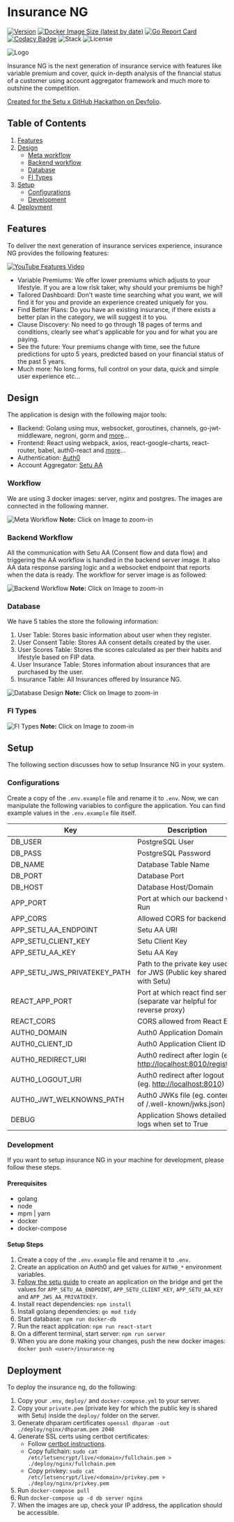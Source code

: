 # Insurance NG

[![Version](https://img.shields.io/github/tag/atb00ker/insurance-ng)](https://github.com/atb00ker/insurance-ng/releases/latest)
[![Docker Image Size (latest by date)](https://img.shields.io/docker/image-size/atb00ker/insurance-ng)](https://hub.docker.com/repository/docker/atb00ker/insurance-ng)
[![Go Report Card](https://goreportcard.com/badge/github.com/atb00ker/insurance-ng)](https://goreportcard.com/report/github.com/atb00ker/insurance-ng)
[![Codacy Badge](https://app.codacy.com/project/badge/Grade/b989e07971bd4b05b5b6d8678c86c69e)](https://www.codacy.com?utm_source=github.com&utm_medium=referral&utm_content=atb00ker/insurance-ng&utm_campaign=Badge_Grade)
![Stack](https://img.shields.io/static/v1?label=stack&message=golang-react&color=green)
![License](https://img.shields.io/github/license/atb00ker/insurance-ng)

<img src="./docs/complete-logo-docs.jpg" alt="Logo" />

Insurance NG is the next generation of insurance service with features like variable premium and cover, quick in-depth analysis of the financial status of a customer using account aggregator framework and much more to outshine the competition.

[Created for the Setu x GitHub Hackathon on Devfolio](https://free-your-data.devfolio.co/).

## Table of Contents

1.  [Features](#features)
2.  [Design](#design)
    -   [Meta workflow](#workflow)
    -   [Backend workflow](#backend-workflow)
    -   [Database](#database)
    -   [FI Types](#fi-types)
3.  [Setup](#setup)
    -   [Configurations](#configurations)
    -   [Development](#development)
4.  [Deployment](#deployment)

## Features

To deliver the next generation of insurance services experience, insurance NG provides the following features:

[![YouTube Features Video](./docs/youtube-features-video.png)](https://www.youtube.com/watch?v=WQT03VS6VX8)

-   Variable Premiums: We offer lower premiums which adjusts to your lifestyle. If you are a low risk taker, why should your premiums be high?
-   Tailored Dashboard: Don't waste time searching what you want, we will find it for you and provide an experience created uniquely for you.
-   Find Better Plans: Do you have an existing insurance, if there exists a better plan in the category, we will suggest it to you.
-   Clause Discovery: No need to go through 18 pages of terms and conditions, clearly see what's applicable for you and for what you are paying.
-   See the future: Your premiums change with time, see the future predictions for upto 5 years, predicted based on your financial status of the past 5 years.
-   Much more: No long forms, full control on your data, quick and simple user experience etc...

## Design

The application is design with the following major tools:

-   Backend: Golang using mux, websocket, goroutines, channels, go-jwt-middleware, negroni, gorm and [more](./go.mod)...
-   Frontend: React using webpack, axios, react-google-charts, react-router, babel, auth0-react and [more](./package.json)...
-   Authentication: [Auth0](https://auth0.com/)
-   Account Aggregator: [Setu AA](https://docs.setu.co/data/account-aggregator)

### Workflow

We are using 3 docker images: server, nginx and postgres.
The images are connected in the following manner.

![Meta Workflow](./docs/meta-workflow.jpg)
**Note:** Click on Image to zoom-in

### Backend Workflow

All the communication with Setu AA (Consent flow and data flow) and triggering the AA workflow is handled in the backend server image.
It also AA data response parsing logic and a websocket endpoint that reports when the data is ready.
The workflow for server image is as followed:

![Backend Workflow](./docs/backend-workflow.jpg)
**Note:** Click on Image to zoom-in

### Database

We have 5 tables the store the following information:

1.  User Table: Stores basic information about user when they register.
2.  User Consent Table: Stores AA consent details created by the user.
3.  User Scores Table: Stores the scores calculated as per their habits and lifestyle based on FIP data.
4.  User Insurance Table: Stores information about insurances that are purchased by the user.
5.  Insurance Table: All Insurances offered by Insurance NG.

![Database Design](./docs/complete-database-design.jpg)
**Note:** Click on Image to zoom-in

### FI Types

![FI Types](./docs/fi-types-used.png)
**Note:** Click on Image to zoom-in

## Setup

The following section discusses how to setup Insurance NG in your system.

### Configurations

Create a copy of the `.env.example` file and rename it to `.env`.
Now, we can manipulate the following variables to configure the application.
You can find example values in the `.env.example` file itself.

| Key                          | Description                                                              |
| ---------------------------- | ------------------------------------------------------------------------ |
| DB_USER                      | PostgreSQL User                                                          |
| DB_PASS                      | PostgreSQL Password                                                      |
| DB_NAME                      | Database Table Name                                                      |
| DB_PORT                      | Database Port                                                            |
| DB_HOST                      | Database Host/Domain                                                     |
| APP_PORT                     | Port at which our backend will Run                                       |
| APP_CORS                     | Allowed CORS for backend                                                 |
| APP_SETU_AA_ENDPOINT         | Setu AA URI                                                              |
| APP_SETU_CLIENT_KEY          | Setu Client Key                                                          |
| APP_SETU_AA_KEY              | Setu AA Key                                                              |
| APP_SETU_JWS_PRIVATEKEY_PATH | Path to the private key used for JWS (Public key shared with Setu)       |
| REACT_APP_PORT               | Port at which react find server (separate var helpful for reverse proxy) |
| REACT_CORS                   | CORS allowed from React End                                              |
| AUTH0_DOMAIN                 | Auth0 Application Domain                                                 |
| AUTH0_CLIENT_ID              | Auth0 Application Client ID                                              |
| AUTH0_REDIRECT_URI           | Auth0 redirect after login (eg. <http://localhost:8010/register>)        |
| AUTH0_LOGOUT_URI             | Auth0 redirect after logout (eg. <http://localhost:8010>)                |
| AUTH0_JWT_WELKNOWNS_PATH     | Auth0 JWKs file (eg. content of <your-domain>/.well-known/jwks.json)     |
| DEBUG                        | Application Shows detailed logs when set to True                         |

### Development

If you want to setup insurance NG in your machine for development, please follow
these steps.

#### Prerequisites

-   golang
-   node
-   mpm | yarn
-   docker
-   docker-compose

#### Setup Steps

1.  Create a copy of the `.env.example` file and rename it to `.env`.
2.  Create an application on Auth0 and get values for `AUTH0_*` environment variables.
3.  [Follow the setu guide](https://docs.setu.co/data/account-aggregator/bridge-integration) to create an application on the bridge and get the values for `APP_SETU_AA_ENDPOINT`, `APP_SETU_CLIENT_KEY`, `APP_SETU_AA_KEY` and `APP_JWS_AA_PRIVATEKEY`.
4.  Install react dependencies: `npm install`
5.  Install golang dependencies: `go mod tidy`
6.  Start database: `npm run docker-db`
7.  Run the react application: `npm run react-start`
8.  On a different terminal, start server: `npm run server`
9.  When you are done making your changes, push the new docker images: `docker push <user>/insurance-ng`

## Deployment

To deploy the insurance ng, do the following:

1.  Copy your `.env`, `deploy/` and `docker-compose.yml` to your server.
2.  Copy your `private.pem` (private key for which the public key is shared with Setu) inside the `deploy/` folder on the server.
3.  Generate dhparam certificates `openssl dhparam -out ./deploy/nginx/dhparam.pem 2048`
4.  Generate SSL certs using certbot certificates:
    -   Follow [certbot instructions](https://certbot.eff.org/instructions).
    -   Copy fullchain: `sudo cat /etc/letsencrypt/live/<domain>/fullchain.pem > ./deploy/nginx/fullchain.pem`
    -   Copy privkey: `sudo cat /etc/letsencrypt/live/<domain>/privkey.pem > ./deploy/nginx/privkey.pem`
5.  Run `docker-compose pull`
6.  Run `docker-compose up -d db server nginx`
7.  When the images are up, check your IP address, the application should be accessible.

